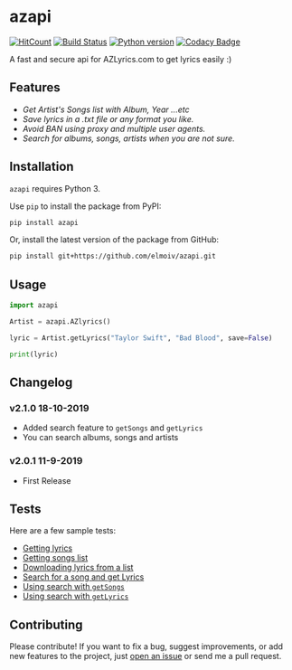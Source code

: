 # azapi
[![HitCount](http://hits.dwyl.io/elmoiv/azapi.svg)](http://hits.dwyl.io/elmoiv/azapi)
[![Build Status](https://api.travis-ci.org/elmoiv/azapi.svg?branch=master)](https://travis-ci.org/elmoiv/azapi)
[![Python version](https://img.shields.io/badge/python-3.x-brightgreen.svg)](https://pypi.org/project/azapi/)
[![Codacy Badge](https://api.codacy.com/project/badge/Grade/52bd035af901477a8c7d7aaf043d580f)](https://www.codacy.com/manual/elmoiv/azapi?utm_source=github.com&amp;utm_medium=referral&amp;utm_content=elmoiv/azapi&amp;utm_campaign=Badge_Grade)

A fast and secure api for AZLyrics.com to get lyrics easily :)

## Features
-   *Get Artist's Songs list with Album, Year ...etc*
-   *Save lyrics in a .txt file or any format you like.*
-   *Avoid BAN using proxy and multiple user agents.*
-   *Search for albums, songs, artists when you are not sure.*

## Installation
`azapi` requires Python 3.

Use `pip` to install the package from PyPI:

```bash
pip install azapi
```

Or, install the latest version of the package from GitHub:

```bash
pip install git+https://github.com/elmoiv/azapi.git
```
## Usage
```python
import azapi

Artist = azapi.AZlyrics()

lyric = Artist.getLyrics("Taylor Swift", "Bad Blood", save=False)

print(lyric)
```
## Changelog

### v2.1.0 18-10-2019
-   Added search feature to `getSongs` and `getLyrics`
-   You can search albums, songs and artists

### v2.0.1 11-9-2019
-   First Release

## Tests
Here are a few sample tests:
-   [Getting lyrics](https://github.com/elmoiv/azapi/tree/master/tests/test1.py)
-   [Getting songs list](https://github.com/elmoiv/azapi/tree/master/tests/test2.py)
-   [Downloading lyrics from a list](https://github.com/elmoiv/azapi/tree/master/tests/test3.py)
-   [Search for a song and get Lyrics](https://github.com/elmoiv/azapi/tree/master/tests/test4.py)
-   [Using search with `getSongs`](https://github.com/elmoiv/azapi/tree/master/tests/test5.py)
-   [Using search with `getLyrics`](https://github.com/elmoiv/azapi/tree/master/tests/test6.py)


## Contributing
Please contribute! If you want to fix a bug, suggest improvements, or add new features to the project, just [open an issue](https://github.com/elmoiv/azapi/issues) or send me a pull request.
